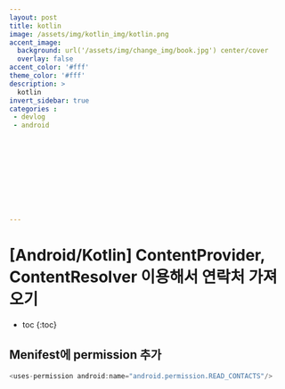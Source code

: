 ```yaml
---
layout: post
title: kotlin
image: /assets/img/kotlin_img/kotlin.png
accent_image: 
  background: url('/assets/img/change_img/book.jpg') center/cover
  overlay: false
accent_color: '#fff'
theme_color: '#fff'
description: >
  kotlin
invert_sidebar: true
categories :
 - devlog	
 - android











---
```


# [Android/Kotlin] ContentProvider, ContentResolver 이용해서 연락처 가져오기



* toc
{:toc}


## Menifest에 permission 추가

```kotlin
<uses-permission android:name="android.permission.READ_CONTACTS"/>
```











